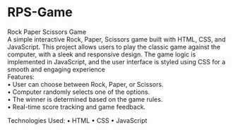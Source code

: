 # RPS-Game
Rock Paper Scissors Game
<br>
A simple interactive Rock, Paper, Scissors game built with HTML, CSS, and JavaScript. This project allows users to play the classic game against the computer, with a sleek and responsive design. The game logic is implemented in JavaScript, and the user interface is styled using CSS for a smooth and engaging experience
<br>
Features:
<br>
	•	User can choose between Rock, Paper, or Scissors.
 <br>
	•	Computer randomly selects one of the options.
 <br>
	•	The winner is determined based on the game rules.
 <br>
	•	Real-time score tracking and game feedback.
 <br>

Technologies Used:
	•	HTML
	•	CSS
	•	JavaScript
